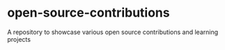 # open-source-contributions
A repository to showcase various open source contributions and learning projects
